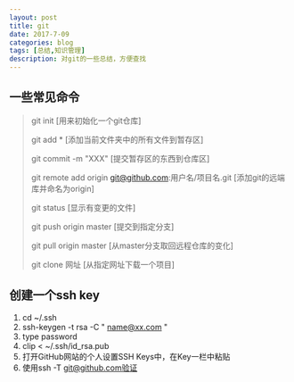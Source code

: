 ```yaml
---
layout: post
title: git
date: 2017-7-09
categories: blog
tags: [总结,知识管理]
description: 对git的一些总结，方便查找
---
```


## 一些常见命令

>git init  [用来初始化一个git仓库]
>
>git add * [添加当前文件夹中的所有文件到暂存区]
>
>git commit -m "XXX" [提交暂存区的东西到仓库区]
>
>git remote add origin git@github.com:用户名/项目名.git [添加git的远端库并命名为origin] 
>
>git status [显示有变更的文件]
>
>git push origin master [提交到指定分支]
>
>git pull origin master [从master分支取回远程仓库的变化]
>
>git clone 网址 [从指定网址下载一个项目]

## 创建一个ssh key
   1. cd ~/.ssh
   2. ssh-keygen -t rsa -C " name@xx.com "
   3. type password
   4. clip < ~/.ssh/id_rsa.pub
   5. 打开GitHub网站的个人设置SSH Keys中，在Key一栏中粘贴
   6. 使用ssh -T git@github.com验证













